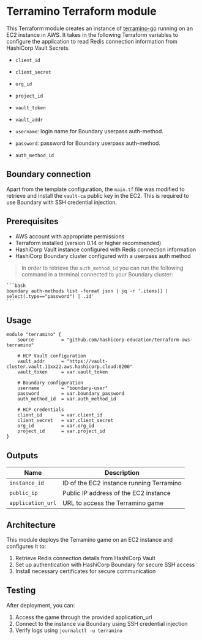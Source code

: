 # Terramino Terraform module

This Terraform module creates an instance of [terramino-go](https://github.com/hashicorp-education/terramino-go) running on an EC2 instance in AWS. It takes in the following Terraform variables to configure the application to read Redis connection information from HashiCorp Vault Secrets.

- `client_id`
- `client_secret`
- `org_id`
- `project_id`

- `vault_token`
- `vault_addr`
- `username`: login name for Boundary userpass auth-method.
- `password`: password for Boundary userpass auth-method.
- `auth_method_id`

## Boundary connection
Apart from the template configuration, the `main.tf` file was modified to retrieve and install the `vault-ca` public key in the EC2.
This is required to use Boundary with SSH credential injection.

## Prerequisites

- AWS account with appropriate permissions
- Terraform installed (version 0.14 or higher recommended)
- HashiCorp Vault instance configured with Redis connection information
- HashiCorp Boundary cluster configured with a userpass auth method

>In order to retrieve the `auth_method_id` you can run the following command in a terminal connected to your Boundary cluster:

    ```bash
    boundary auth-methods list -format json | jq -r '.items[] | select(.type=="password") | .id' 
    ```

## Usage

```hcl
module "terramino" {
    source          = "github.com/hashicorp-education/terraform-aws-terramino"
    
    # HCP Vault configuration
    vault_addr      = "https://vault-cluster.vault.11xx22.aws.hashicorp.cloud:8200"
    vault_token     = var.vault_token
    
    # Boundary configuration
    username        = "boundary-user"
    password        = var.boundary_password
    auth_method_id  = var.auth_method_id
    
    # HCP credentials
    client_id       = var.client_id
    client_secret   = var.client_secret
    org_id          = var.org_id
    project_id      = var.project_id
}
```

## Outputs

| Name | Description |
|------|-------------|
| `instance_id` | ID of the EC2 instance running Terramino |
| `public_ip` | Public IP address of the EC2 instance |
| `application_url` | URL to access the Terramino game |

## Architecture

This module deploys the Terramino game on an EC2 instance and configures it to:
1. Retrieve Redis connection details from HashiCorp Vault
2. Set up authentication with HashiCorp Boundary for secure SSH access
3. Install necessary certificates for secure communication

## Testing

After deployment, you can:
1. Access the game through the provided application_url
2. Connect to the instance via Boundary using SSH credential injection
3. Verify logs using `journalctl -u terramino`
